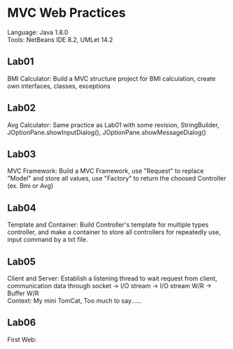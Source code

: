 # MVC Web Practices

Language: Java 1.8.0  
Tools: NetBeans IDE 8.2, UMLet 14.2  

## Lab01
BMI Calculator: Build a MVC structure project for BMI calculation, create own interfaces, classes, exceptions  

## Lab02
Avg Calculator: Same practice as Lab01 with some revision, StringBuilder, JOptionPane.showInputDialog(), JOptionPane.showMessageDialog()

## Lab03
MVC Framework: Build a MVC Framework, use "Request" to replace "Model" and store all values, use "Factory" to return the choosed Controller (ex. Bmi or Avg)

## Lab04
Template and Container: Build Controller's template for multiple types controller, and make a container to store all controllers for repeatedly use, input command by a txt file.  

## Lab05
Client and Server: Establish a listening thread to wait request from client, communication data through socket -> I/O stream -> I/O stream W/R -> Buffer W/R  
Context: My mini TomCat, Too much to say......  

## Lab06
First Web:  

